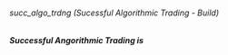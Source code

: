 ###### succ_algo_trdng (Sucessful Algorithmic Trading - Build)
##### __Successful Angorithmic Trading__ is
